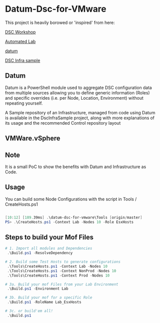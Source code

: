 # Datum-Dsc-for-VMware

This project is heavily borowed or 'inspired' from here:

[DSC Workshop](https://github.com/AutomatedLab/DscWorkshop)

[Automated Lab](https://github.com/AutomatedLab/AutomatedLab)

[datum](https://github.com/gaelcolas/datum)

[DSC Infra sample](https://github.com/gaelcolas/DscInfraSample)

## Datum

Datum is a PowerShell module used to aggregate DSC configuration data from multiple sources allowing you to define generic information (Roles) and specific overrides (i.e. per Node, Location, Environment) without repeating yourself.

A Sample repository of an Infrastructure, managed from code using Datum is available in the DscInfraSample project, along with more explanations of its usage and the recommended Control repository layout

## VMWare.vSphere

## Note

It is a small PoC to show the benefits with Datum and Infrastructure as Code.

## Usage

You can build some Node Configurations with the script in Tools / CreateHosts.ps1

```Powershell

[10:12] [189.39ms] .\datum-dsc-for-vmware\Tools [origin/master]
PS> .\CreateHosts.ps1 -Context Lab -Nodes 10 -Role EsxHosts

```

## Steps to build your Mof Files

```Powershell
# 1. Import all modules and Dependencies
 .\Build.ps1 -ResolveDependency

# 2. Build some Test Hosts to generate configurations
 .\Tools\CreateHosts.ps1 -Context Lab -Nodes 10
 .\Tools\CreateHosts.ps1 -Context NonProd -Nodes 10
 .\Tools\CreateHosts.ps1 -Context Prod -Nodes 10

# 3a. Build your mof Files from your Lab Environment
 .\Build.ps1 -Environment Lab

# 3b. Build your mof for a specific Role
 .\Build.ps1 -RoleName Lab_EsxHosts

# 3c. or build'em all!
 .\Build.ps1

```
